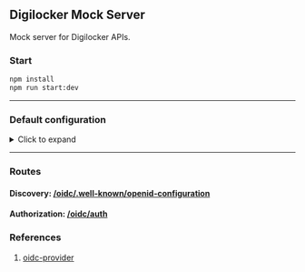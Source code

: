 ## Digilocker Mock Server

Mock server for Digilocker APIs.

### Start

```bash
npm install
npm run start:dev
```

---

### Default configuration

<details>
  <summary>Click to expand</summary>

```ts
{
  issuer: 'http://localhost:3001',
  path: '/oidc',
  oidc: {
    clients: [
      {
        client_id: 'test',
        client_name: 'test',
        response_types: ['code'],
        token_endpoint_auth_method: 'none',
        application_type: 'web',
        redirect_uris: ['http://localhost:3001/callback'],
      },
    ],
    pkce: {
      methods: ['S256'],
      required: () => false,
    },
    scopes: [
      'openid',
      'offline_access',
      'profile',
      'email',
      'phone',
      'address'
    ],
    features: {
      devInteractions: {
        enabled: false,
      },
    },
    interactions: {
      url(_, interaction) {
        return `/interaction/${interaction.uid}`;
      },
    },
    cookies: {
      keys: [
        'gQMQym96H64-QInq7mvVX0nZEw0qUmcTA3bCpfnuR1h3YXNhgGJ0XLd17obmV8Gm',
      ],
    },
    jwks: {
      keys: [
        {
          kty: 'RSA',
          kid: 'UWXekTvfWi6o3wfYL9Wbd4f819MKevyQ0V4ksVn_YR0',
          use: 'sig',
          alg: 'RS256',
          e: 'AQAB',
          ...
        },
      ],
    },
  }
}
```

</details>

---

### Routes

#### Discovery: [/oidc/.well-known/openid-configuration](http://localhost:3001/oidc/.well-known/openid-configuration)

#### Authorization: [/oidc/auth](http://localhost:3001/oidc/auth?client_id=test&response_type=code&redirect_uri=http://localhost:3001/callback&scope=openid+email)

### References

1. [oidc-provider](https://github.com/adrianbrs/nest-oidc-provider)
